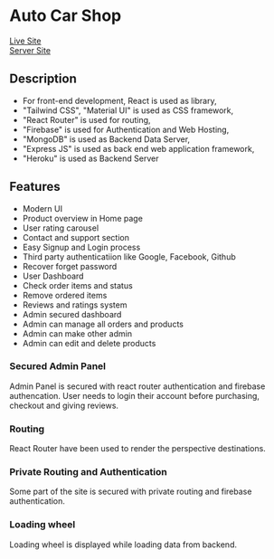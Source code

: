 # Auto Car Shop

[Live Site](https://auto-car-shop-aaf9d.web.app/)\
[Server Site](https://auto-car-shop.herokuapp.com/)

## Description

* For front-end development, React is used as library,
* "Tailwind CSS", "Material UI" is used as CSS framework,
*  "React Router" is used for routing,
*  "Firebase" is used for Authentication and Web Hosting,
*  "MongoDB" is used as Backend Data Server,
*  "Express JS" is used as back end web application framework,
*  "Heroku" is used as Backend Server

## Features

* Modern UI
* Product overview in Home page
* User rating carousel
* Contact and support section
* Easy Signup and Login process
* Third party authenticatiion like Google, Facebook, Github
* Recover forget password
* User Dashboard
* Check order items and status
* Remove ordered items
* Reviews and ratings system
* Admin secured dashboard
* Admin can manage all orders and products
* Admin can make other admin
* Admin can edit and delete products 

### Secured Admin Panel

Admin Panel is secured with react router authentication and firebase authencation. User needs to login their account before purchasing, checkout and giving reviews.

### Routing

React Router have been used to render the perspective destinations.

### Private Routing and Authentication

Some part of the site is secured with private routing and firebase authentication.

### Loading wheel

Loading wheel is displayed while loading data from backend.

